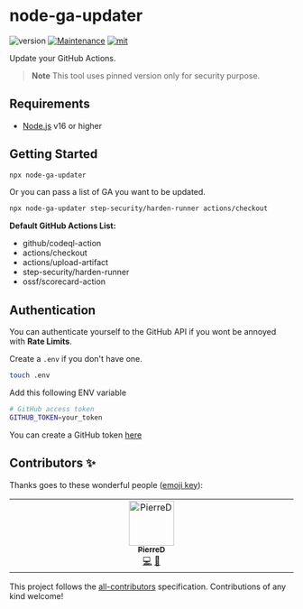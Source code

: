 # node-ga-updater

![version](https://img.shields.io/badge/dynamic/json.svg?style=for-the-badge&url=https://raw.githubusercontent.com/PierreDemailly/node-ga-updater/main/package.json&query=$.version&label=Version)
[![Maintenance](https://img.shields.io/badge/Maintained%3F-yes-green.svg?style=for-the-badge)](https://github.com/PierreDemailly/node-ga-updater/graphs/commit-activity)
[![mit](https://img.shields.io/badge/License-MIT-blue.svg?style=for-the-badge)](https://github.com/PierreDemailly/node-ga-updater/blob/main/LICENSE)

Update your GitHub Actions.

> **Note** This tool uses pinned version only for security purpose.

## Requirements
- [Node.js](https://nodejs.org/en/) v16 or higher

## Getting Started

```bash
npx node-ga-updater
```

Or you can pass a list of GA you want to be updated.

```bash
npx node-ga-updater step-security/harden-runner actions/checkout
```

**Default GitHub Actions List:**
- github/codeql-action
- actions/checkout
- actions/upload-artifact
- step-security/harden-runner
- ossf/scorecard-action


## Authentication

You can authenticate yourself to the GitHub API if you wont be annoyed with **Rate Limits**.

Create a `.env` if you don't have one.

```bash
touch .env
```

Add this following ENV variable

```bash
# GitHub access token
GITHUB_TOKEN=your_token
```

You can create a GitHub token [here](https://github.com/settings/tokens)

## Contributors ✨

Thanks goes to these wonderful people ([emoji key](https://allcontributors.org/docs/en/emoji-key)):

<!-- ALL-CONTRIBUTORS-LIST:START - Do not remove or modify this section -->
<!-- prettier-ignore-start -->
<!-- markdownlint-disable -->
<table>
  <tbody>
    <tr>
      <td align="center" valign="top" width="14.28%"><a href="https://github.com/PierreDemailly"><img src="https://avatars.githubusercontent.com/u/39910767?v=4?s=80" width="80px;" alt="PierreD"/><br /><sub><b>PierreD</b></sub></a><br /><a href="https://github.com/PierreDemailly/node-ga-updater/commits?author=PierreDemailly" title="Code">💻</a> <a href="https://github.com/PierreDemailly/node-ga-updater/commits?author=PierreDemailly" title="Documentation">📖</a></td>
    </tr>
  </tbody>
</table>

<!-- markdownlint-restore -->
<!-- prettier-ignore-end -->

<!-- ALL-CONTRIBUTORS-LIST:END -->

This project follows the [all-contributors](https://github.com/all-contributors/all-contributors) specification. Contributions of any kind welcome!

